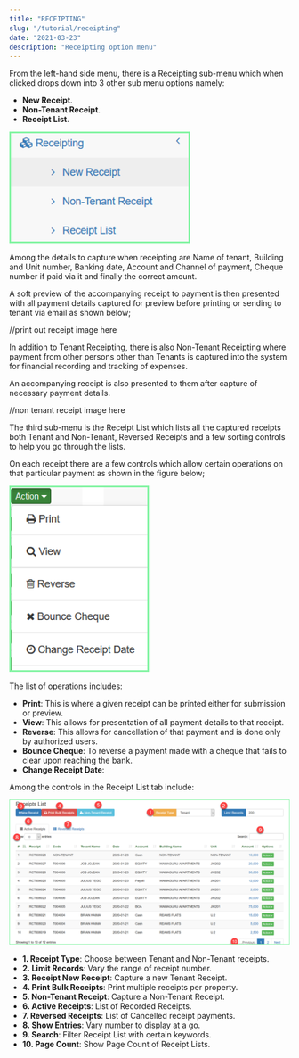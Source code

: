 ```yaml
---
title: "RECEIPTING"
slug: "/tutorial/receipting"
date: "2021-03-23"
description: "Receipting option menu"
---
```



From the left-hand side menu, there is a Receipting sub-menu which when clicked drops down into 3 other sub menu options namely:

+ **New Receipt**.
+ **Non-Tenant Receipt**.
+ **Receipt List**.

![Administration ](../images/receipt-submenu.png)


Among the details to capture when receipting are Name of tenant, Building and Unit number, Banking date, Account and Channel of payment, Cheque number if paid via it and finally the correct amount.

A soft preview of the accompanying receipt to payment is then presented with all payment details captured for preview before printing or sending to tenant via email as shown below;

//print out receipt image here

In addition to Tenant Receipting, there is also Non-Tenant Receipting where payment from other persons other than Tenants is captured into the system for financial recording and tracking of expenses.

An accompanying receipt is also presented to them after capture of necessary payment details.

//non tenant receipt image here

The third sub-menu is the Receipt List which lists all the captured receipts both Tenant and Non-Tenant, Reversed Receipts and a few sorting controls to help you go through the lists.

On each receipt there are a few controls which allow certain operations on that particular payment as shown in the figure below;

![Administration ](../images/receipt-action.png)

The list of operations includes:

+ **Print**: This is where a given receipt can be printed either for submission or preview.
+ **View**: This allows for presentation of all payment details to that receipt.
+ **Reverse**: This allows for cancellation of that payment and is done only by authorized users.
+ **Bounce Cheque**: To reverse a payment made with a cheque that fails to clear upon reaching the bank.
+ **Change Receipt Date**:

Among the controls in the Receipt List tab include:


![Administration ](../images/receipt-list.png)

+ **1. Receipt Type**: Choose between Tenant and Non-Tenant receipts.
+ **2. Limit Records**: Vary the range of receipt number.
+ **3. Receipt New Receipt**: Capture a new Tenant Receipt.
+ **4. Print Bulk Receipts**: Print multiple receipts per property.
+ **5. Non-Tenant Receipt**: Capture a Non-Tenant Receipt.
+ **6. Active Receipts**: List of Recorded Receipts.
+ **7. Reversed Receipts**: List of Cancelled receipt payments.
+ **8. Show Entries**: Vary number to display at a go.
+ **9. Search**: Filter Receipt List with certain keywords.
+ **10. Page Count**: Show Page Count of Receipt Lists.
